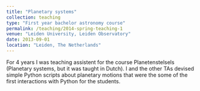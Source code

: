 ```yaml
---
title: "Planetary systems"
collection: teaching
type: "First year bachelor astronomy course"
permalink: /teaching/2014-spring-teaching-1
venue: "Leiden University, Leiden Observatory"
date: 2013-09-01
location: "Leiden, The Netherlands"
---
```


For 4 years I was teaching assistent for the course Planetenstelsels (Planetary systems, but it was taught in Dutch). I and the other TAs devised simple Python scripts about planetary motions that were the some of the first interactions with Python for the students.
